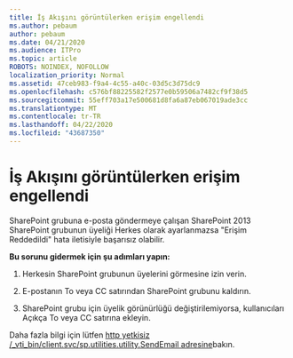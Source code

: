 ```yaml
---
title: İş Akışını görüntülerken erişim engellendi
ms.author: pebaum
author: pebaum
ms.date: 04/21/2020
ms.audience: ITPro
ms.topic: article
ROBOTS: NOINDEX, NOFOLLOW
localization_priority: Normal
ms.assetid: 47ceb983-f9a4-4c55-a40c-03d5c3d75dc9
ms.openlocfilehash: c576bf88225582f2577e0b59506a7482cf9f38d5
ms.sourcegitcommit: 55eff703a17e500681d8fa6a87eb067019ade3cc
ms.translationtype: MT
ms.contentlocale: tr-TR
ms.lasthandoff: 04/22/2020
ms.locfileid: "43687350"
---
```

# <a name="access-denied-when-viewing-a-workflow"></a>İş Akışını görüntülerken erişim engellendi

SharePoint grubuna e-posta göndermeye çalışan SharePoint 2013 SharePoint grubunun üyeliği Herkes olarak ayarlanmazsa "Erişim Reddedildi" hata iletisiyle başarısız olabilir.
  
 **Bu sorunu gidermek için şu adımları yapın:**
  
 1. Herkesin SharePoint grubunun üyelerini görmesine izin verin.
  
 2. E-postanın To veya CC satırından SharePoint grubunu kaldırın.
  
 3. SharePoint grubu için üyelik görünürlüğü değiştirilemiyorsa, kullanıcıları Açıkça To veya CC satırına ekleyin.
  
Daha fazla bilgi için lütfen [http yetkisiz /_vti_bin/client.svc/sp.utilities.utility.SendEmail adresine](https://go.microsoft.com/fwlink/?linkid=2044694&amp;clcid=0x409)bakın.
  